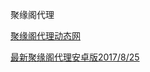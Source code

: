 聚缘阁代理


 [聚缘阁代理动态网](http://d99.b66c.cf/)


 [最新聚缘阁代理安卓版2017/8/25](https://github.com/hao369/a/raw/master/jygV2.2.2017082401.apk)